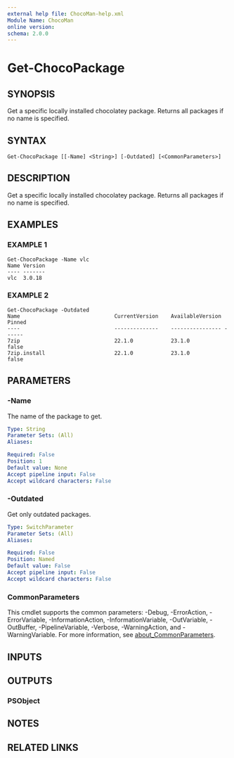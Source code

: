 ```yaml
---
external help file: ChocoMan-help.xml
Module Name: ChocoMan
online version:
schema: 2.0.0
---
```


# Get-ChocoPackage

## SYNOPSIS
Get a specific locally installed chocolatey package.
Returns all packages if no name is specified.

## SYNTAX

```
Get-ChocoPackage [[-Name] <String>] [-Outdated] [<CommonParameters>]
```

## DESCRIPTION
Get a specific locally installed chocolatey package.
Returns all packages if no name is specified.

## EXAMPLES

### EXAMPLE 1
```
Get-ChocoPackage -Name vlc
Name Version
---- -------
vlc  3.0.18
```

### EXAMPLE 2
```
Get-ChocoPackage -Outdated
Name                              CurrentVersion    AvailableVersion Pinned
----                              --------------    ---------------- ------
7zip                              22.1.0            23.1.0           false
7zip.install                      22.1.0            23.1.0           false
```

## PARAMETERS

### -Name
The name of the package to get.

```yaml
Type: String
Parameter Sets: (All)
Aliases:

Required: False
Position: 1
Default value: None
Accept pipeline input: False
Accept wildcard characters: False
```

### -Outdated
Get only outdated packages.

```yaml
Type: SwitchParameter
Parameter Sets: (All)
Aliases:

Required: False
Position: Named
Default value: False
Accept pipeline input: False
Accept wildcard characters: False
```

### CommonParameters
This cmdlet supports the common parameters: -Debug, -ErrorAction, -ErrorVariable, -InformationAction, -InformationVariable, -OutVariable, -OutBuffer, -PipelineVariable, -Verbose, -WarningAction, and -WarningVariable. For more information, see [about_CommonParameters](http://go.microsoft.com/fwlink/?LinkID=113216).

## INPUTS

## OUTPUTS

### PSObject
## NOTES

## RELATED LINKS
